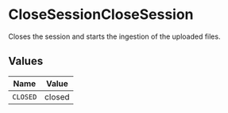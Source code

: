# CloseSessionCloseSession

Closes the session and starts the ingestion of the uploaded files.


## Values

| Name     | Value    |
| -------- | -------- |
| `CLOSED` | closed   |